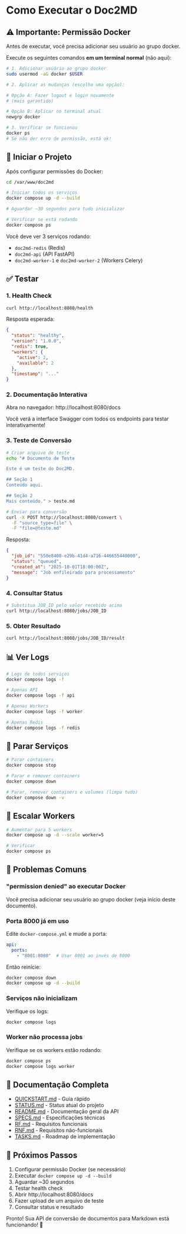 # Como Executar o Doc2MD

## ⚠️ Importante: Permissão Docker

Antes de executar, você precisa adicionar seu usuário ao grupo docker.

Execute os seguintes comandos **em um terminal normal** (não aqui):

```bash
# 1. Adicionar usuário ao grupo docker
sudo usermod -aG docker $USER

# 2. Aplicar as mudanças (escolha uma opção):

# Opção A: Fazer logout e login novamente
# (mais garantido)

# Opção B: Aplicar no terminal atual
newgrp docker

# 3. Verificar se funcionou
docker ps
# Se não der erro de permissão, está ok!
```

## 🚀 Iniciar o Projeto

Após configurar permissões do Docker:

```bash
cd /var/www/doc2md

# Iniciar todos os serviços
docker compose up -d --build

# Aguardar ~30 segundos para tudo inicializar

# Verificar se está rodando
docker compose ps
```

Você deve ver 3 serviços rodando:
- `doc2md-redis` (Redis)
- `doc2md-api` (API FastAPI)
- `doc2md-worker-1` e `doc2md-worker-2` (Workers Celery)

## ✅ Testar

### 1. Health Check

```bash
curl http://localhost:8080/health
```

Resposta esperada:
```json
{
  "status": "healthy",
  "version": "1.0.0",
  "redis": true,
  "workers": {
    "active": 2,
    "available": 2
  },
  "timestamp": "..."
}
```

### 2. Documentação Interativa

Abra no navegador: http://localhost:8080/docs

Você verá a interface Swagger com todos os endpoints para testar interativamente!

### 3. Teste de Conversão

```bash
# Criar arquivo de teste
echo "# Documento de Teste

Este é um teste do Doc2MD.

## Seção 1
Conteúdo aqui.

## Seção 2
Mais conteúdo." > teste.md

# Enviar para conversão
curl -X POST http://localhost:8080/convert \
  -F "source_type=file" \
  -F "file=@teste.md"
```

Resposta:
```json
{
  "job_id": "550e8400-e29b-41d4-a716-446655440000",
  "status": "queued",
  "created_at": "2025-10-01T18:00:00Z",
  "message": "Job enfileirado para processamento"
}
```

### 4. Consultar Status

```bash
# Substitua JOB_ID pelo valor recebido acima
curl http://localhost:8080/jobs/JOB_ID
```

### 5. Obter Resultado

```bash
curl http://localhost:8080/jobs/JOB_ID/result
```

## 📊 Ver Logs

```bash
# Logs de todos serviços
docker compose logs -f

# Apenas API
docker compose logs -f api

# Apenas Workers
docker compose logs -f worker

# Apenas Redis
docker compose logs -f redis
```

## 🛑 Parar Serviços

```bash
# Parar containers
docker compose stop

# Parar e remover containers
docker compose down

# Parar, remover containers e volumes (limpa tudo)
docker compose down -v
```

## 🔧 Escalar Workers

```bash
# Aumentar para 5 workers
docker compose up -d --scale worker=5

# Verificar
docker compose ps
```

## 🐛 Problemas Comuns

### "permission denied" ao executar Docker

Você precisa adicionar seu usuário ao grupo docker (veja início deste documento).

### Porta 8000 já em uso

Edite `docker-compose.yml` e mude a porta:

```yaml
api:
  ports:
    - "8001:8080"  # Usar 8001 ao invés de 8000
```

Então reinicie:
```bash
docker compose down
docker compose up -d --build
```

### Serviços não inicializam

Verifique os logs:
```bash
docker compose logs
```

### Worker não processa jobs

Verifique se os workers estão rodando:
```bash
docker compose ps
docker compose logs worker
```

## 📖 Documentação Completa

- [QUICKSTART.md](QUICKSTART.md) - Guia rápido
- [STATUS.md](STATUS.md) - Status atual do projeto
- [README.md](README.md) - Documentação geral da API
- [SPECS.md](SPECS.md) - Especificações técnicas
- [RF.md](RF.md) - Requisitos funcionais
- [RNF.md](RNF.md) - Requisitos não-funcionais
- [TASKS.md](TASKS.md) - Roadmap de implementação

## 🎯 Próximos Passos

1. Configurar permissão Docker (se necessário)
2. Executar `docker compose up -d --build`
3. Aguardar ~30 segundos
4. Testar health check
5. Abrir http://localhost:8080/docs
6. Fazer upload de um arquivo de teste
7. Consultar status e resultado

Pronto! Sua API de conversão de documentos para Markdown está funcionando! 🚀
